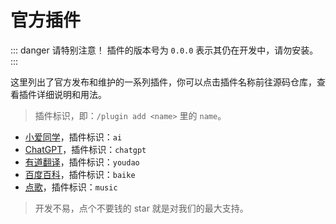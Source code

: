 # 官方插件

::: danger 请特别注意！
插件的版本号为 `0.0.0` 表示其仍在开发中，请勿安装。
:::

这里列出了官方发布和维护的一系列插件，你可以点击插件名称前往源码仓库，查看插件详细说明和用法。

> 插件标识，即：`/plugin add <name>` 里的 `name`。

- [小爱同学](https://github.com/KiviBotLab/kivibot-plugin-ai)，插件标识：`ai`
- [ChatGPT](https://github.com/KiviBotLab/kivibot-plugin-chatgpt)，插件标识：`chatgpt`
- [有道翻译](https://github.com/KiviBotLab/kivibot-plugin-youdao)，插件标识：`youdao`
- [百度百科](https://github.com/KiviBotLab/kivibot-plugin-baike)，插件标识：`baike`
- [点歌](https://github.com/KiviBotLab/kivibot-plugin-music)，插件标识：`music`

> 开发不易，点个不要钱的 star 就是对我们的最大支持。
